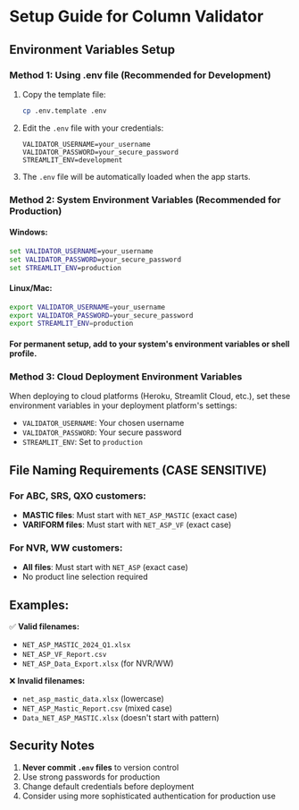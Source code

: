 # Setup Guide for Column Validator

## Environment Variables Setup

### Method 1: Using .env file (Recommended for Development)

1. Copy the template file:
   ```bash
   cp .env.template .env
   ```

2. Edit the `.env` file with your credentials:
   ```
   VALIDATOR_USERNAME=your_username
   VALIDATOR_PASSWORD=your_secure_password
   STREAMLIT_ENV=development
   ```

3. The `.env` file will be automatically loaded when the app starts.

### Method 2: System Environment Variables (Recommended for Production)

#### Windows:
```cmd
set VALIDATOR_USERNAME=your_username
set VALIDATOR_PASSWORD=your_secure_password
set STREAMLIT_ENV=production
```

#### Linux/Mac:
```bash
export VALIDATOR_USERNAME=your_username
export VALIDATOR_PASSWORD=your_secure_password
export STREAMLIT_ENV=production
```

#### For permanent setup, add to your system's environment variables or shell profile.

### Method 3: Cloud Deployment Environment Variables

When deploying to cloud platforms (Heroku, Streamlit Cloud, etc.), set these environment variables in your deployment platform's settings:

- `VALIDATOR_USERNAME`: Your chosen username
- `VALIDATOR_PASSWORD`: Your secure password
- `STREAMLIT_ENV`: Set to `production`

## File Naming Requirements (CASE SENSITIVE)

### For ABC, SRS, QXO customers:
- **MASTIC files**: Must start with `NET_ASP_MASTIC` (exact case)
- **VARIFORM files**: Must start with `NET_ASP_VF` (exact case)

### For NVR, WW customers:
- **All files**: Must start with `NET_ASP` (exact case)
- No product line selection required

## Examples:
✅ **Valid filenames:**
- `NET_ASP_MASTIC_2024_Q1.xlsx`
- `NET_ASP_VF_Report.csv`
- `NET_ASP_Data_Export.xlsx` (for NVR/WW)

❌ **Invalid filenames:**
- `net_asp_mastic_data.xlsx` (lowercase)
- `NET_ASP_Mastic_Report.csv` (mixed case)
- `Data_NET_ASP_MASTIC.xlsx` (doesn't start with pattern)

## Security Notes

1. **Never commit `.env` files** to version control
2. Use strong passwords for production
3. Change default credentials before deployment
4. Consider using more sophisticated authentication for production use
